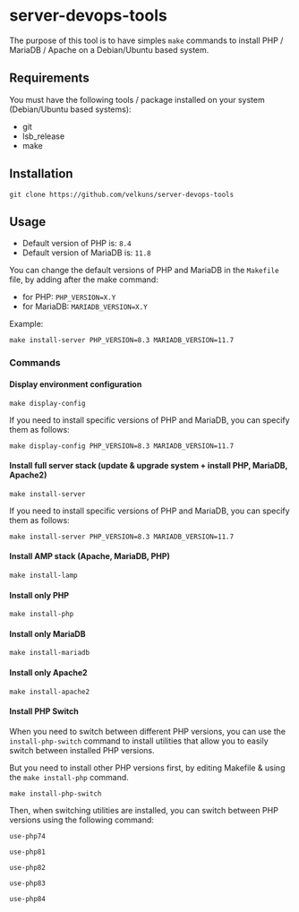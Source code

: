# server-devops-tools
The purpose of this tool is to have simples `make` commands to install PHP / MariaDB / Apache on a Debian/Ubuntu based 
system.

## Requirements
You must have the following tools / package installed on your system (Debian/Ubuntu based systems):
- git
- lsb_release
- make

## Installation
```shell
git clone https://github.com/velkuns/server-devops-tools
```


## Usage
- Default version of PHP is:     `8.4`
- Default version of MariaDB is: `11.8`

You can change the default versions of PHP and MariaDB in the `Makefile` file, by adding after the make command:
- for PHP: `PHP_VERSION=X.Y`
- for MariaDB: `MARIADB_VERSION=X.Y`

Example:
```shell
make install-server PHP_VERSION=8.3 MARIADB_VERSION=11.7
```

### Commands

#### Display environment configuration
```shell
make display-config
```

If you need to install specific versions of PHP and MariaDB, you can specify them as follows:
```shell
make display-config PHP_VERSION=8.3 MARIADB_VERSION=11.7
```

#### Install full server stack (update & upgrade system + install PHP, MariaDB, Apache2)
```shell
make install-server
```

If you need to install specific versions of PHP and MariaDB, you can specify them as follows:
```shell
make install-server PHP_VERSION=8.3 MARIADB_VERSION=11.7
```

#### Install AMP stack (Apache, MariaDB, PHP)
```shell
make install-lamp
```

#### Install only PHP
```shell
make install-php
```

#### Install only MariaDB
```shell
make install-mariadb
```

#### Install only Apache2
```shell
make install-apache2
```

#### Install PHP Switch
When you need to switch between different PHP versions, you can use the `install-php-switch` command to install 
utilities that allow you to easily switch between installed PHP versions.

But you need to install other PHP versions first, by editing Makefile & using the `make install-php` command.
```shell
make install-php-switch
```

Then, when switching utilities are installed, you can switch between PHP versions using the following command:
```shell
use-php74
```
```shell
use-php81
```
```shell
use-php82
```
```shell
use-php83
```
```shell
use-php84
```
